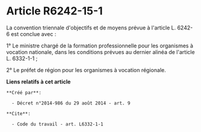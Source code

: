 # Article R6242-15-1

La convention triennale d'objectifs et de moyens prévue à l'article L. 6242-6 est conclue avec : 

1° Le ministre chargé de la formation professionnelle pour les organismes à vocation nationale, dans les conditions prévues
au dernier alinéa de l'article L. 6332-1-1 ; 

2° Le préfet de région pour les organismes à vocation régionale.

**Liens relatifs à cet article**

	**Créé par**:

	  - Décret n°2014-986 du 29 août 2014 - art. 9

	**Cite**:

	  - Code du travail - art. L6332-1-1
